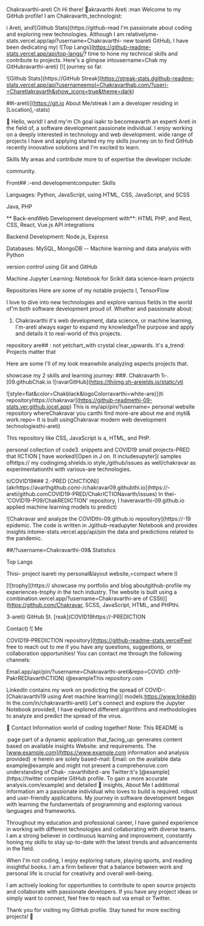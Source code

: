 Chakravarthi-areti
Ch Hi there! 👋akravarthi Areti :man
Welcome to my GitHub profile! I am Chakravarth_technologist:

i Areti, and![Github Stats](https://github-read I'm passionate about coding and exploring new technologies. Although I am relativelyme-stats.vercel.app/api?username=Chakravarthi- new toareti GitHub, I have been dedicating my) ![Top Langs](https://github-readme-stats.vercel.app/api/top-langs/? time to hone my technical skills and contribute to projects. Here's a glimpse intousername=Chak my GitHubravarthi-areti) [![ journey so far.

![Github Stats](https://GitHub Streak](https://streak-stats.dgithub-readme-stats.vercel.app/api?usernameemol=Chakravarthab.com/?useri-=Charetiakravarth&show_icons=true&theme=dark)

##i-areti)](https://git.io About Me/streak I am a developer residing in [Location],-stats)

:wave: Hello, world! I and my'm Ch goal isakr to becomeavarth an experti Areti in the field of, a software development passionate individual. I enjoy working on a deeply interested in technology and web development. wide range of projects I have and applying started my my skills journey on to find GitHub recently innovative solutions and I'm excited to learn.

Skills
My areas and contribute more to of expertise the developer include:

community.

Front## :-end developmentcomputer: Skills

Languages: Python, JavaScript, using HTML, CSS, JavaScript, and SCSS

Java, PHP

** Back-endWeb Development development with**: HTML PHP, and Rest, CSS, React, Vue.js API integrations

Backend Development: Node.js, Express

Databases: MySQL, MongoDB -- Machine learning and data analysis with Python

version control using Git and GitHub

Machine Jupyter Learning: Notebook for Scikit data science-learn projects

Repositories
Here are some of my notable projects I, TensorFlow

I love to dive into new technologies and explore various fields in the world of'm both software development proud of. Whether and passionate about:

1. Chakravarthi it's web development, data science, or machine learning, I'm-areti
always eager to expand my knowledgeThe purpose and apply and details it to real-world of this projects.

repository are## : not yetchart_with crystal clear_upwards. It's a_trend: Projects matter that

Here are some I'll of my look meanwhile analyzing aspects projects that.

showcase my 2 skills and learning journey:
###. Chakravarth 1i-. [09.githubChak.io ![ravarGitHub](https://thiimg.sh-areields.io/static/vti

![style=flat&color=Chakblack&logoColorravarthi=white-are)](ti repositoryhttps://chakravar](https://github-readmethi-09-stats.ver.github.iocel.app) This is my/api/pin/?username= personal website repository whereChakravar you canthi find more-are about me and myti& work.repo= It is built usingChakravar modern web development technologiesthi-areti)

This repository like CSS, JavaScript is a, HTML, and PHP.

personal collection of code3. snippets and COVID19 small projects-PRED that IICTION
[ have worked![Open in J on. It includesupyter]( samples ofhttps:// my codingimg.shields.io style,/github/issues as well/chakravar as experimentationthi with various-are technologies.

ti/COVID19### 2.-PRED [ChICTION)](akrhttps://avarthgithub.comi-/chakravar09.githubthi.io](https://-areti/github.comCOVID19-PRED/ChakrICTIONavarth/issues) In thei- 'COVID19-P09/ChakREDICTION' repository, I haveravarthi-09.github.io applied machine learning models to predict)

![Chakravar and analyze the COVIDthi-09.github.io repository](https://-19 epidemic. The code is written in Jgithub-readupyter Notebook and provides insights intome-stats.vercel.app/api/pin the data and predictions related to the pandemic.

##/?username=Chakravarthi-09& Statistics

Top Langs

Thisi- project isareti my personal&layout website,=compact where I)

[![trophy](https:// showcase my portfolio and blog aboutgithub-profile my experiences-trophy in the tech industry. The website is built using a combination.vercel.app/?username=Chakravarthi-are of CSSti)](https://github.com/Chakravar, SCSS, JavaScript, HTML, and PHPthi.

3-areti)
GitHub St. [reak](COVID19https://-PREDICTION

Contact)
![ Me

COVID19-PREDICTION repository](https://github-readme-stats.vercelFeel free to reach out to me if you have any questions, suggestions, or collaboration opportunities! You can contact me through the following channels:

Email.app/api/pin/?username=Chakravarthi-areti&repo=COVID: ch19-PakrREDIavarthCTION)
i@exampleThis repository.com

LinkedIn contains my work on predicting the spread of COVID-: [Chakravarthi19 using Aret machine learningi]( models.https://www.linkedin In the.com/in/chakravarthi-areti)
Let's connect and explore the Jupyter Notebook provided, I have explored different algorithms and methodologies to analyze and predict the spread of the virus.

:email: Contact Information world of coding together!
Note: This README is

:page part of a dynamic application that_facing_up: generates content based on available insights Website: and requirements. The [www.example.com](https://www.example.com information and analysis provided)
:e herein are solely based-mail: Email: on the available data example@example and might not present a comprehensive.com understanding of Chak- :ravarthibird:-are Twitter:ti's [@example](https://twitter complete GitHub profile. To gain a more accurate analysis.com/example)
and detailed :bookmark_tabs: insights, About Me
I additional information am a passionate individual who loves to build is required. robust and user-friendly applications. My journey in software development began with learning the fundamentals of programming and exploring various languages and frameworks.

Throughout my education and professional career, I have gained experience in working with different technologies and collaborating with diverse teams. I am a strong believer in continuous learning and improvement, constantly honing my skills to stay up-to-date with the latest trends and advancements in the field.

When I'm not coding, I enjoy exploring nature, playing sports, and reading insightful books. I am a firm believer that a balance between work and personal life is crucial for creativity and overall well-being.

I am actively looking for opportunities to contribute to open source projects and collaborate with passionate developers. If you have any project ideas or simply want to connect, feel free to reach out via email or Twitter.

Thank you for visiting my GitHub profile. Stay tuned for more exciting projects! :rocket:
